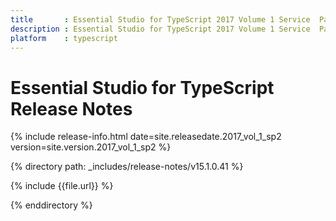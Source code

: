 ```yaml
---
title 		: Essential Studio for TypeScript 2017 Volume 1 Service  Pack 2 Release Notes
description : Essential Studio for TypeScript 2017 Volume 1 Service  Pack 2 Release Notes
platform 	: typescript
---
```


# Essential Studio for TypeScript Release Notes

{% include release-info.html date=site.releasedate.2017_vol_1_sp2 version=site.version.2017_vol_1_sp2 %} 

{% directory path: _includes/release-notes/v15.1.0.41 %}

{% include {{file.url}} %}

{% enddirectory %}